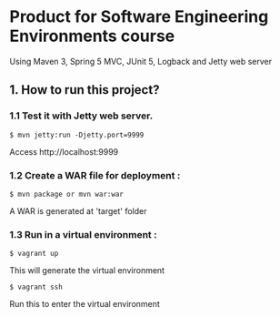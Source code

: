 # Product for Software Engineering Environments course
Using Maven 3, Spring 5 MVC, JUnit 5, Logback and Jetty web server


## 1. How to run this project?

### 1.1 Test it with Jetty web server.
```
$ mvn jetty:run -Djetty.port=9999
```
Access http://localhost:9999


### 1.2 Create a WAR file for deployment :
```
$ mvn package or mvn war:war
```
A WAR is generated at 'target' folder

### 1.3 Run in a virtual environment :
```
$ vagrant up

```
This will generate the virtual environment
```
$ vagrant ssh

```
Run this to enter the virtual environment